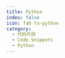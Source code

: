 ```yaml
---
title: Python
index: false
icon: fab fa-python
category:
  - 代码片段
  - Code Snippets
  - Python
---
```


<div class="catalog-display-container">
  <Catalog hideHeading />
</div>
